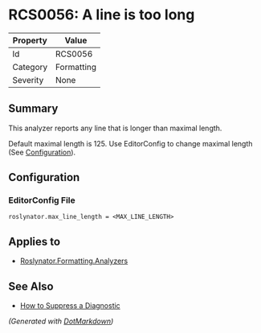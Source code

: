 # RCS0056: A line is too long

| Property | Value      |
| -------- | ---------- |
| Id       | RCS0056    |
| Category | Formatting |
| Severity | None       |

## Summary

This analyzer reports any line that is longer than maximal length.
    
Default maximal length is 125. Use EditorConfig to change maximal length \(See [Configuration](#configuration)\).

## Configuration

### EditorConfig File

```editorconfig
roslynator.max_line_length = <MAX_LINE_LENGTH>
```

## Applies to

* [Roslynator.Formatting.Analyzers](https://www.nuget.org/packages/Roslynator.Formatting.Analyzers)

## See Also

* [How to Suppress a Diagnostic](../HowToConfigureAnalyzers.md#how-to-suppress-a-diagnostic)


*\(Generated with [DotMarkdown](http://github.com/JosefPihrt/DotMarkdown)\)*